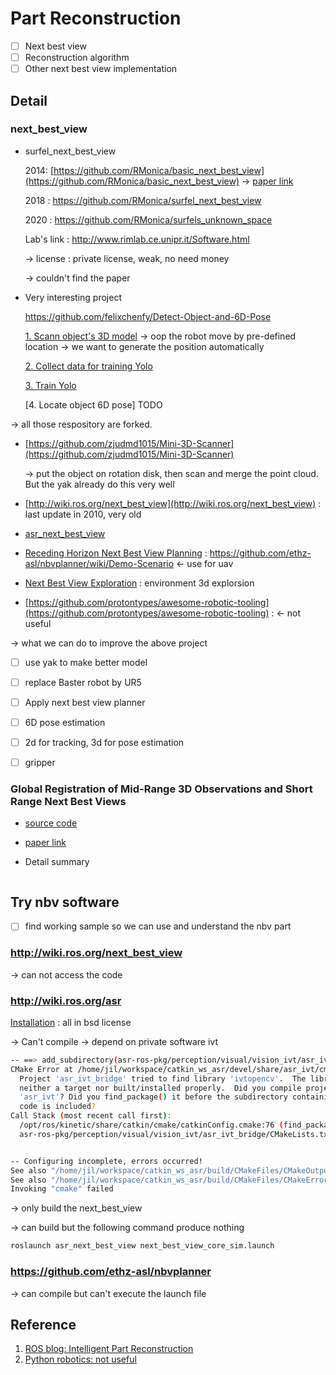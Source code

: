 #  Part Reconstruction

- [ ] Next best view
- [ ] Reconstruction algorithm
- [ ] Other next best view implementation

## Detail 

### next_best_view

* surfel_next_best_view

    2014: [https://github.com/RMonica/basic_next_best_view](https://github.com/RMonica/basic_next_best_view)
        -> [paper link](http://www.ce.unipr.it/~rizzini/papers/aleotti14iros.pdf)

    2018 : https://github.com/RMonica/surfel_next_best_view

    2020 : https://github.com/RMonica/surfels_unknown_space

    Lab's link : http://www.rimlab.ce.unipr.it/Software.html

    -> license : private license, weak, no need money  

    -> couldn't find the paper

* Very interesting project 

    https://github.com/felixchenfy/Detect-Object-and-6D-Pose

    [1. Scann object's 3D model](https://github.com/felixchenfy/3D-Scanner-by-Baxter)
        -> oop the robot move by pre-defined location
        -> we want to generate the position automatically 


    [2. Collect data for training Yolo](https://github.com/felixchenfy/Mask-Objects-from-RGBD)

    [3. Train Yolo](https://github.com/felixchenfy/Data-Augment-and-Train-Yolo)

    [4. Locate object 6D pose] TODO 

-> all those respository are forked.

* [https://github.com/zjudmd1015/Mini-3D-Scanner](https://github.com/zjudmd1015/Mini-3D-Scanner)

    -> put the object on rotation disk, then scan and merge the point cloud. But the yak already do this very well 

* [http://wiki.ros.org/next_best_view](http://wiki.ros.org/next_best_view)  : last update in 2010, very old

* [asr_next_best_view](https://github.com/asr-ros/asr_next_best_view)

* [Receding Horizon Next Best View Planning](https://github.com/ethz-asl/nbvplanner) : https://github.com/ethz-asl/nbvplanner/wiki/Demo-Scenario <- use for uav

* [Next Best View Exploration](https://github.com/kucars/nbv_exploration) : environment 3d explorsion

* [https://github.com/protontypes/awesome-robotic-tooling](https://github.com/protontypes/awesome-robotic-tooling) : <- not useful

-> what we can do to improve the above project

- [ ] use yak to make better model
- [ ] replace Baster robot by UR5
- [ ] Apply next best view planner
- [ ] 6D pose estimation 
- [ ] 2d for tracking, 3d for pose estimation
- [ ] gripper



### Global Registration of Mid-Range 3D Observations and Short Range Next Best Views

* [source code](https://github.com/RMonica/basic_next_best_view)
* [paper link](http://www.ce.unipr.it/~rizzini/papers/aleotti14iros.pdf)

* Detail summary 

```bash

```


## Try nbv software

- [ ] find working sample so we can use and understand the nbv part

### http://wiki.ros.org/next_best_view

-> can not access the code

### http://wiki.ros.org/asr

[Installation](http://wiki.ros.org/asr_installation) : all in bsd license

-> Can't compile 
-> depend on private software ivt

```bash
-- ==> add_subdirectory(asr-ros-pkg/perception/visual/vision_ivt/asr_ivt_bridge)
CMake Error at /home/jil/workspace/catkin_ws_asr/devel/share/asr_ivt/cmake/asr_ivtConfig.cmake:173 (message):
  Project 'asr_ivt_bridge' tried to find library 'ivtopencv'.  The library is
  neither a target nor built/installed properly.  Did you compile project
  'asr_ivt'? Did you find_package() it before the subdirectory containing its
  code is included?
Call Stack (most recent call first):
  /opt/ros/kinetic/share/catkin/cmake/catkinConfig.cmake:76 (find_package)
  asr-ros-pkg/perception/visual/vision_ivt/asr_ivt_bridge/CMakeLists.txt:4 (find_package)


-- Configuring incomplete, errors occurred!
See also "/home/jil/workspace/catkin_ws_asr/build/CMakeFiles/CMakeOutput.log".
See also "/home/jil/workspace/catkin_ws_asr/build/CMakeFiles/CMakeError.log".
Invoking "cmake" failed

```

-> only build the next_best_view

-> can build but the following command produce nothing

```bash 
roslaunch asr_next_best_view next_best_view_core_sim.launch

```

### https://github.com/ethz-asl/nbvplanner

-> can compile but can't execute the launch file

## Reference

1. [ROS blog: Intelligent Part Reconstruction](https://rosindustrial.org/news/2018/1/3/intelligent-part-reconstruction)
2. [Python robotics: not useful](https://github.com/AtsushiSakai/PythonRobotics)